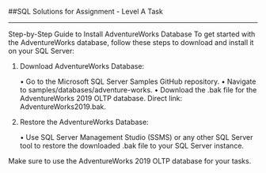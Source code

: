 ##SQL Solutions for Assignment - Level A Task
_______________________________________________________________________________________________________________________________________________________________________________________________________________________

Step-by-Step Guide to Install AdventureWorks Database
To get started with the AdventureWorks database, follow these steps to download and install it on your SQL Server:

1. Download AdventureWorks Database:

   • Go to the Microsoft SQL Server Samples GitHub repository.
   • Navigate to samples/databases/adventure-works.
   • Download the .bak file for the AdventureWorks 2019 OLTP database. Direct link: AdventureWorks2019.bak.

2. Restore the AdventureWorks Database:

   • Use SQL Server Management Studio (SSMS) or any other SQL Server tool to restore the downloaded .bak file to your SQL Server instance.

Make sure to use the AdventureWorks 2019 OLTP database for your tasks.
